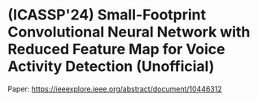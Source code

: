 # (ICASSP'24) Small-Footprint Convolutional Neural Network with Reduced Feature Map for Voice Activity Detection (Unofficial)

Paper: https://ieeexplore.ieee.org/abstract/document/10446312
